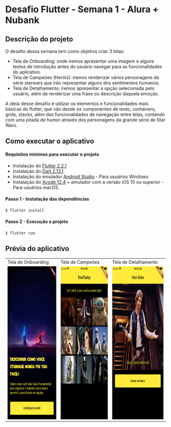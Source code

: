 # Desafio Flutter - Semana 1 - Alura + Nubank

## Descrição do projeto

O desafio dessa semana tem como objetivo criar 3 telas:

- Tela de Onboarding: onde iremos apresentar uma imagem e alguns textos de introdução antes do usuário navegar para as funcionalidades do aplicativo.
- Tela de Campeões (Heróis): iremos renderizar vários personagens da série starwars que irão representar alguns dos sentimentos humanos.
- Tela de Detalhamento: iremos apresentar a opção selecionada pelo usuário, além de renderizar uma frase ou descrição daquela emoção. 

A ideia desse desafio é utilizar os elementos e funcionalidades mais básicas do flutter, que vão desde os componentes de texto, containers, grids, stacks, além das funcionalidades de navegação entre telas, contando com uma pitada de humor através dos personagens da grande série de Star Wars.

## Como executar o aplicativo

#### Requisitos mínimos para executar o projeto

- Instalação do [Flutter 2.2.1](https://docs.flutter.dev/get-started/install)
- Instalação do [Dart 2.13.1](https://docs.flutter.dev/get-started/install)
- Instalação do emulador [Android Studio](https://docs.flutter.dev/get-started/editor?tab=androidstudio) - Para usuários Windows
- Instalação do [Xcode 12.4](https://developer.apple.com/download/all/?q=xcode) + emulador com a versão iOS 10 ou superior - Para usuários macOS.

#### Passo 1 - Instalação das dependências

```
$ flutter install
```

#### Passo 2 - Execução o projeto

```
$ flutter run
```

## Prévia do aplicativo

<table>
  <tr>
    <td>Tela de Onboarding</td>
     <td>Tela de Campeões</td>
     <td>Tela de Detalhamento</td>
  </tr>
  <tr>
    <td><img src="./screenshots/tela_flutter_01.png" width=270 height=480></td>
    <td><img src="./screenshots/tela_flutter_02.png" width=270 height=480></td>
    <td><img src="./screenshots/tela_flutter_03.png" width=270 height=480></td>
  </tr>
 </table>